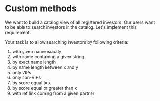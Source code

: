 # Custom methods

We want to build a catalog view of all registered investors. Our users want
to be able to search investors in the catalog. Let's implement this requirement.

Your task is to allow searching investors by following criteria:

1. with given name exactly
2. with name containing a given string
3. by exact name length
4. by name length between x and y
5. only VIPs
6. only non-VIPs
7. by score equal to x
8. by score equal or greater than x
9. with ref link coming from a given partner